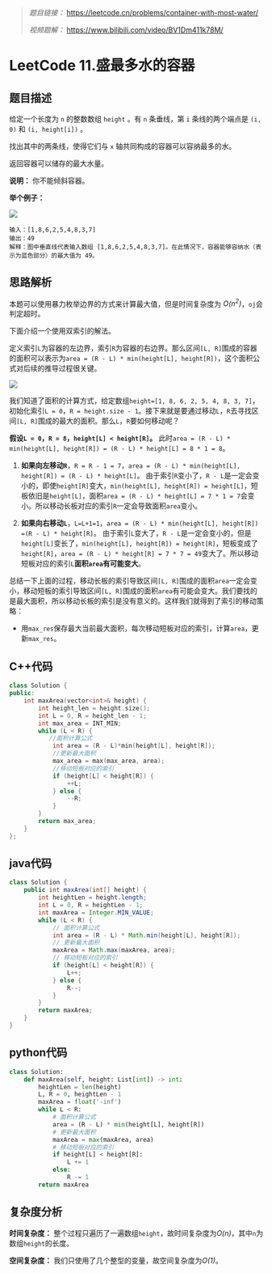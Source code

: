 
> *题目链接：* https://leetcode.cn/problems/container-with-most-water/
> 
> *视频题解：* https://www.bilibili.com/video/BV1Dm411k78M/

# LeetCode 11.盛最多水的容器

## 题目描述

给定一个长度为 `n` 的整数数组 `height` 。有 `n` 条垂线，第 `i` 条线的两个端点是 `(i, 0)` 和 `(i, height[i])` 。

找出其中的两条线，使得它们与 `x` 轴共同构成的容器可以容纳最多的水。

返回容器可以储存的最大水量。

**说明：** 你不能倾斜容器。

**举个例子：**

![](https://gitee.com/ldtech007/picture/raw/master/pic/lc-0011-01.png)

```
输入：[1,8,6,2,5,4,8,3,7]
输出：49 
解释：图中垂直线代表输入数组 [1,8,6,2,5,4,8,3,7]。在此情况下，容器能够容纳水（表示为蓝色部分）的最大值为 49。
```

## 思路解析

本题可以使用暴力枚举边界的方式来计算最大值，但是时间复杂度为 *O(n<sup>2</sup>)*，`oj`会判定超时。

下面介绍一个使用双索引的解法。

定义索引`L`为容器的左边界，索引`R`为容器的右边界。那么区间`[L, R]`围成的容器的面积可以表示为`area = (R - L) * min(height[L], height[R])`，这个面积公式对后续的推导过程很关键。

![](https://gitee.com/ldtech007/picture/raw/master/pic/lc-0011-02.png)

我们知道了面积的计算方式，给定数组`height=[1, 8, 6, 2, 5, 4, 8, 3, 7]`，初始化索引`L = 0`，`R = height.size - 1`。接下来就是要通过移动`L`，`R`去寻找区间`[L, R]`围成的最大的面积。那么`L`，`R`要如何移动呢？

**假设`L = 0`，`R = 8`，`height[L] < height[R]`。** 此时`area = (R - L) * min(height[L], height[R]) = (R - L) * height[L] = 8 * 1 = 8`。

1. **如果向左移动`R`**，`R = R - 1 = 7`，`area = (R - L) * min(height[L], height[R]) = (R - L) * height[L]`。
由于索引`R`变小了，`R - L`是一定会变小的，即使`height[R]`变大，`min(height[L], height[R]) = height[L]`，短板依旧是`height[L]`，面积`area = (R - L) * height[L] = 7 * 1 = 7`会变小。所以移动长板对应的索引`R`一定会导致面积`area`变小。

2. **如果向右移动`L`**，`L=L+1=1`，`area = (R - L) * min(height[L], height[R])  =(R - L) * height[R]`。
由于索引`L`变大了，`R - L`是一定会变小的，但是`height[L]`变长了，`min(height[L], height[R]) = height[R]`，短板变成了`height[R]`，`area = (R - L) * height[R] = 7 * 7 = 49`变大了。所以移动短板对应的索引`L`**面积`area`有可能变大**。

总结一下上面的过程，移动长板的索引导致区间`[L, R]`围成的面积`area`一定会变小，移动短板的索引导致区间`[L, R]`围成的面积`area`有可能会变大。我们要找的是最大面积，所以移动长板的索引是没有意义的。这样我们就得到了索引的移动策略：

* 用`max_res`保存最大当前最大面积，每次移动短板对应的索引，计算`area`，更新`max_res`。

## C++代码

```cpp
class Solution {
public:
    int maxArea(vector<int>& height) {
        int height_len = height.size();
        int L = 0, R = height_len - 1;
        int max_area = INT_MIN;
        while (L < R) {
           //面积计算公式
            int area = (R - L)*min(height[L], height[R]);
            //更新最大面积
            max_area = max(max_area, area);
            //移动短板对应的索引
            if (height[L] < height[R]) {
                ++L;
            } else {
                --R;
            }
        } 
        return max_area;
    }
};
```

## java代码

```java
class Solution {
    public int maxArea(int[] height) {
        int heightLen = height.length;
        int L = 0, R = heightLen - 1;
        int maxArea = Integer.MIN_VALUE;
        while (L < R) {
            // 面积计算公式
            int area = (R - L) * Math.min(height[L], height[R]);
            // 更新最大面积
            maxArea = Math.max(maxArea, area);
            // 移动短板对应的索引
            if (height[L] < height[R]) {
                L++;
            } else {
                R--;
            }
        }
        return maxArea;
    }
}
```

## python代码

```python
class Solution:
    def maxArea(self, height: List[int]) -> int:
        heightLen = len(height)
        L, R = 0, heightLen - 1
        maxArea = float('-inf')
        while L < R:
            # 面积计算公式
            area = (R - L) * min(height[L], height[R])
            # 更新最大面积
            maxArea = max(maxArea, area)
            # 移动短板对应的索引
            if height[L] < height[R]:
                L += 1
            else:
                R -= 1
        return maxArea
```

## 复杂度分析

**时间复杂度：** 整个过程只遍历了一遍数组`height`，故时间复杂度为*O(n)*，其中`n`为数组`height`的长度。

**空间复杂度：** 我们只使用了几个整型的变量，故空间复杂度为*O(1)*。


